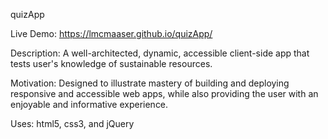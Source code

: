 quizApp

Live Demo: https://lmcmaaser.github.io/quizApp/

Description:
    A well-architected, dynamic, accessible client-side app 
    that tests user's knowledge of sustainable resources.

Motivation:
    Designed to illustrate mastery of building and deploying responsive and accessible web apps, 
    while also providing the user with an enjoyable and informative experience. 

Uses: html5, css3, and jQuery